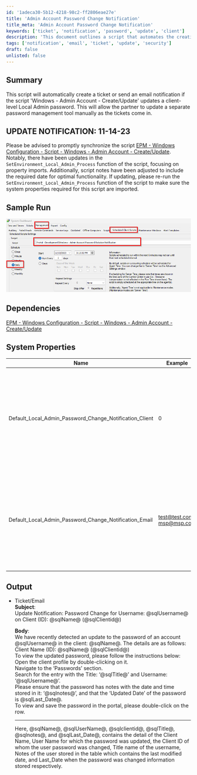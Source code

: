 ```yaml
---
id: '1adeca30-5b12-4218-98c2-ff2806eae27e'
title: 'Admin Account Password Change Notification'
title_meta: 'Admin Account Password Change Notification'
keywords: ['ticket', 'notification', 'password', 'update', 'client']
description: 'This document outlines a script that automates the creation of tickets or sending email notifications when a client-level Local Admin password is updated. It ensures partners can manually update their password management tools as notifications are received. The document also includes update notifications, system properties, and sample output details.'
tags: ['notification', 'email', 'ticket', 'update', 'security']
draft: false
unlisted: false
---
```

## Summary

This script will automatically create a ticket or send an email notification if the script 'Windows - Admin Account - Create/Update' updates a client-level Local Admin password. This will allow the partner to update a separate password management tool manually as the tickets come in.

## UPDATE NOTIFICATION: 11-14-23

Please be advised to promptly synchronize the script [EPM - Windows Configuration - Script - Windows - Admin Account - Create/Update](https://proval.itglue.com/DOC-5078775-8223774). Notably, there have been updates in the `SetEnvironment_Local_Admin_Process` function of the script, focusing on property imports. Additionally, script notes have been adjusted to include the required date for optimal functionality. If updating, please re-run the `SetEnvironment_Local_Admin_Process` function of the script to make sure the system properties required for this script are imported.

## Sample Run

![Sample Run](../../../static/img/Windows---Admin-Account-Password-Rotation-Notification/image_1.png)

## Dependencies

[EPM - Windows Configuration - Script - Windows - Admin Account - Create/Update](https://proval.itglue.com/DOC-5078775-8223774)

## System Properties

| Name                                                    | Example                                    | Required | Description                                                                                                                                                                                                                                                                                                                                 |
|---------------------------------------------------------|--------------------------------------------|----------|---------------------------------------------------------------------------------------------------------------------------------------------------------------------------------------------------------------------------------------------------------------------------------------------------------------------------------------------|
| Default_Local_Admin_Password_Change_Notification_Client | 0                                          | False    | 1 -> This will enable the notification alerting for password update<br>0 -> By default set to 0 which will not let the notification set for password update                                                                                                                                                                                  |
| Default_Local_Admin_Password_Change_Notification_Email  | [test@test.com](mailto:test@test.com); [msp@msp.com](http://;msp@msp.com) | False    | Set the email address in this property to enable the emailing from the notification script rather than ticket creation for password update notification                                                                                                                                                                                      |

## Output

- Ticket/Email  
  **Subject**:  
  Update Notification: Password Change for Username: @sqlUsername@ on Client (ID): @sqlName@ (@sqlClientid@)  

  **Body**:  
  We have recently detected an update to the password of an account @sqlUsername@ in the client: @sqlName@. The details are as follows:  
  Client Name (ID): @sqlName@ (@sqlClientid@)  
  To view the updated password, please follow the instructions below:  
  Open the client profile by double-clicking on it.  
  Navigate to the ‘Passwords’ section.  
  Search for the entry with the Title: ‘@sqlTitle@’ and Username: ‘@sqlUsername@’.  
  Please ensure that the password has notes with the date and time stored in it: ‘@sqlnotes@’, and that the ‘Updated Date’ of the password is @sqlLast_Date@.  
  To view and save the password in the portal, please double-click on the row.  

  ------------------------------------------------------------------------------------------------------------------------  

  Here, @sqlName@, @sqlUserName@, @sqlclientid@, @sqlTitle@, @sqlnotes@, and @sqlLast_Date@, contains the detail of the Client Name, User Name for which the password was updated, the Client ID of whom the user password was changed, Title name of the username, Notes of the user stored in the table which contains the last modified date, and Last_Date when the password was changed information stored respectively.






